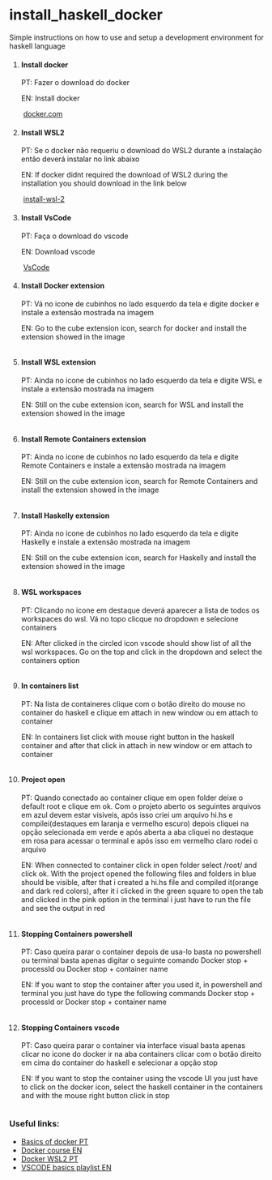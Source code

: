 # install_haskell_docker
Simple instructions on how to use and setup a development environment for haskell language

<ol>
    <li>
        <h4>Install docker</h4>
        <p>PT: Fazer o download do docker</p>
        <p>EN: Install docker</p>
        <img src="https://github.com/KevinDaSilvaS/install_haskell_docker/blob/master/images/docker.jpg" alt="">
        <a href="https://www.docker.com/">docker.com </a>
    </li>
    
 <li>
        <h4>Install WSL2</h4>
        <p>PT: Se o docker não requeriu o download do WSL2 durante a instalação então deverá instalar no link abaixo</p>
        <p>EN: If docker didnt required the download of WSL2 during the installation you should download in the link below</p>
        <img src="https://github.com/KevinDaSilvaS/install_haskell_docker/blob/master/images/wsl2.png" alt="">
        <a href="https://docs.microsoft.com/pt-br/windows/wsl/install-win10#step-2---update-to-wsl-2">install-wsl-2 </a>
    </li>
    
   <li>
        <h4>Install VsCode</h4>
        <p>PT: Faça o download do vscode</p>
        <p>EN: Download vscode</p>
        <img src="https://github.com/KevinDaSilvaS/install_haskell_docker/blob/master/images/vscode.png" alt="">
        <a href="https://code.visualstudio.com/">VsCode </a>
    </li>
    
   <li>
        <h4>Install Docker extension</h4>
        <p>PT: Vá no icone de cubinhos no lado esquerdo da tela e digite docker e instale a extensão mostrada na imagem</p>
        <p>EN: Go to the cube extension icon, search for docker and install the extension showed in the image</p>
        <img src="https://github.com/KevinDaSilvaS/install_haskell_docker/blob/master/images/docker_extension.jpg" alt="">
    </li>
    
   <li>
        <h4>Install WSL extension</h4>
        <p>PT: Ainda no icone de cubinhos no lado esquerdo da tela e digite WSL e instale a extensão mostrada na imagem</p>
        <p>EN: Still on the cube extension icon, search for WSL and install the extension showed in the image</p>
        <img src="https://github.com/KevinDaSilvaS/install_haskell_docker/blob/master/images/wsl_extension.jpg" alt="">
    </li>
    
   <li>
        <h4>Install Remote Containers extension</h4>
        <p>PT: Ainda no icone de cubinhos no lado esquerdo da tela e digite Remote Containers e instale a extensão mostrada na imagem</p>
        <p>EN: Still on the cube extension icon, search for Remote Containers and install the extension showed in the image</p>
        <img src="https://github.com/KevinDaSilvaS/install_haskell_docker/blob/master/images/containers_extension.jpg" alt="">
    </li>
    
   <li>
        <h4>Install Haskelly extension</h4>
        <p>PT: Ainda no icone de cubinhos no lado esquerdo da tela e digite Haskelly e instale a extensão mostrada na imagem</p>
        <p>EN: Still on the cube extension icon, search for Haskelly and install the extension showed in the image</p>
        <img src="https://github.com/KevinDaSilvaS/install_haskell_docker/blob/master/images/haskelly_extension.jpg" alt="">
    </li>
    
   <li>
        <h4>WSL workspaces</h4>
        <p>PT: Clicando no icone em destaque deverá aparecer a lista de todos os workspaces do wsl. Vá no topo clicque no dropdown e selecione containers</p>
        <p>EN: After clicked in the circled icon vscode should show list of all the wsl workspaces. Go on the top and click in the dropdown and select the containers option</p>
        <img src="https://github.com/KevinDaSilvaS/install_haskell_docker/blob/master/images/containers_list.jpg" alt="">
    </li>
    
   <li>
        <h4>In containers list</h4>
        <p>PT: Na lista de containeres clique com o botão direito do mouse no container do haskell e clique em attach in new window ou em attach to container</p>
        <p>EN: In containers list click with mouse right button in the haskell container and after that click in attach in new window or em attach to container</p>
        <img src="https://github.com/KevinDaSilvaS/install_haskell_docker/blob/master/images/open_container.jpg" alt="">
    </li>
    
   <li>
        <h4>Project open</h4>
        <p>PT: Quando conectado ao container clique em  open folder deixe o default root e clique em ok. Com o projeto aberto os seguintes arquivos em azul devem estar visiveis, após isso criei um arquivo hi.hs e compilei(destaques em laranja e vermelho escuro) depois cliquei na opção selecionada em verde e após aberta a aba cliquei no destaque em rosa para acessar o terminal e após isso em vermelho claro rodei o arquivo</p>
        <p>EN: When connected to container click in open folder select /root/ and click ok. With the project opened the following files and folders in blue should be visible, after that i created a hi.hs file and compiled it(orange and dark red colors), after it i clicked in the green square to open the tab and clicked in the pink option in the terminal i just have to run the file and see the output in red</p>
        <img src="https://github.com/KevinDaSilvaS/install_haskell_docker/blob/master/images/projetoaberto.jpg" alt="">
    </li>
    
<li>
        <h4>Stopping Containers powershell</h4>
        <p>PT: Caso queira parar o container depois de usa-lo basta no powershell ou terminal basta apenas digitar o seguinte comando Docker stop + processId ou Docker stop + container name</p>
        <p>EN: If you want to stop the container after you used it, in powershell and terminal you just have do type the following commands Docker stop + processId or Docker stop + container name</p>
        <img src="https://github.com/KevinDaSilvaS/install_haskell_docker/blob/master/images/list_stop.jpg" alt="">
    </li>
 <li>
        <h4>Stopping Containers vscode</h4>
        <p>PT: Caso queira parar o container via interface visual basta apenas clicar no icone do docker ir na aba containers clicar com o botão direito em cima do container do haskell e selecionar a opção stop</p>
        <p>EN: If you want to stop the container using the vscode UI you just have to click on the docker icon, select the haskell container in the containers and with the mouse right button click in stop</p>
        <img src="https://github.com/KevinDaSilvaS/install_haskell_docker/blob/master/images/parando_via_vscode.jpg" alt="">
    </li>
</ol>

<h3>Useful links:</h3>
<ul>
<li><a href="https://www.youtube.com/watch?v=yb2udL9GG2U">Basics of docker PT </a></li>
<li><a href="https://learndocker.online/">Docker course EN</a></li>
<li><a href="https://www.youtube.com/watch?v=a49gYcBwITc">Docker WSL2 PT</a></li>
<li><a href="https://www.youtube.com/watch?v=hM0-z6WL8XU&list=PLC3y8-rFHvwhleivq1QohBZN4d8IdzG3c">VSCODE basics playlist EN</a></li>
    </ul>
